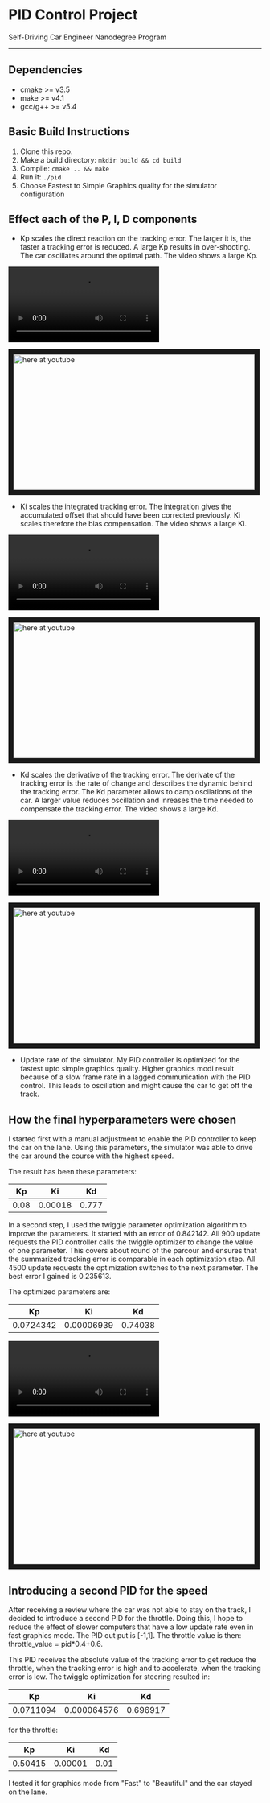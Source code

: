 # PID Control Project
Self-Driving Car Engineer Nanodegree Program

---

[//]: # (Image References)
[video1]: ./videos/best.mp4 "Best solution"
[video2]: ./videos/largekp.mp4 "Large Kp"
[video3]: ./videos/largeki.mp4 "Large Ki"
[video4]: ./videos/largekd.mp4 "Large Kd"

## Dependencies

* cmake >= v3.5
* make >= v4.1
* gcc/g++ >= v5.4

## Basic Build Instructions

1. Clone this repo.
2. Make a build directory: `mkdir build && cd build`
3. Compile: `cmake .. && make`
4. Run it: `./pid`
5. Choose Fastest to Simple Graphics quality for the simulator configuration 

## Effect each of the P, I, D components

* Kp scales the direct reaction on the tracking error. The larger it is, the faster a tracking error is reduced.
A large Kp results in over-shooting. The car oscillates around the optimal path. The video shows a large Kp.

![large Kp value][video2]

<a href="http://www.youtube.com/watch?feature=player_embedded&v=OPx6l4ZHsf4
" target="_blank"><img src="http://img.youtube.com/vi/OPx6l4ZHsf4/0.jpg" 
alt="here at youtube" width="480" height="270" border="10" /></a>


* Ki scales the integrated tracking error. The integration gives the accumulated offset that should have been corrected previously.
Ki scales therefore the bias compensation. The video shows a large Ki.

![large Ki value][video3]

<a href="http://www.youtube.com/watch?feature=player_embedded&v=4IPbuwjEkWY
" target="_blank"><img src="http://img.youtube.com/vi/4IPbuwjEkWY/0.jpg" 
alt="here at youtube" width="480" height="270" border="10" /></a>

* Kd scales the derivative of the tracking error. The derivate of the tracking error is the rate of change and describes the dynamic behind the tracking error. The Kd parameter allows to damp oscilations of the car. A larger value reduces oscillation and inreases the time needed to compensate the tracking error. The video shows a large Kd.

![large Kd value][video4]

<a href="http://www.youtube.com/watch?feature=player_embedded&v=ZdmMWmH42Oo
" target="_blank"><img src="http://img.youtube.com/vi/ZdmMWmH42Oo/0.jpg" 
alt="here at youtube" width="480" height="270" border="10" /></a>


* Update rate of the simulator. My PID controller is optimized for the fastest upto simple graphics quality. Higher graphics modi result because of a slow frame rate in a lagged communication with the PID control. This leads to oscillation and might cause the car to get off the track.


## How the final hyperparameters were chosen

I started first with a manual adjustment to enable the PID controller to keep the car on the lane.
Using this parameters, the simulator was able to drive the car around the course with the highest speed.

The result has been these parameters:

| Kp      | Ki       | Kd       |
|:-------:|:--------:|:--------:|
| 0.08    | 0.00018  | 0.777    |

In a second step, I used the twiggle parameter optimization algorithm to improve the parameters.
It started with an error of 0.842142.
All 900 update requests the PID controller calls the twiggle optimizer to change the value of one parameter. 
This covers about round of the parcour and ensures that the summarized tracking error is comparable in each optimization step.
All 4500 update requests the optimization switches to the next parameter. The best error I gained is 0.235613.

The optimized parameters are:

| Kp        | Ki         | Kd       |
|:---------:|:----------:|:--------:|
| 0.0724342 | 0.00006939 | 0.74038  |

![best solution][video1]

<a href="http://www.youtube.com/watch?feature=player_embedded&v=NW2TqJ_NRkQ
" target="_blank"><img src="http://img.youtube.com/vi/NW2TqJ_NRkQ/0.jpg" 
alt="here at youtube" width="480" height="270" border="10" /></a>

## Introducing a second PID for the speed

After receiving a review where the car was not able to stay on the track, I decided to introduce a second PID for the throttle.
Doing this, I hope to reduce the effect of slower computers that have a low update rate even in fast graphics mode.
The PID out put is [-1,1]. The throttle value is then:  throttle_value = pid*0.4+0.6. 

This PID receives the absolute value of the tracking error to get reduce the throttle, when the tracking error is high and to accelerate, when the tracking error is low. The twiggle optimization for steering resulted in:

| Kp        | Ki         | Kd       |
|:---------:|:----------:|:--------:|
| 0.0711094 | 0.000064576 | 0.696917  |

for the throttle:

| Kp        | Ki         | Kd       |
|:---------:|:----------:|:--------:|
| 0.50415   | 0.00001    | 0.01     |

 I tested it for graphics mode from "Fast" to "Beautiful" and the car stayed on the lane.





